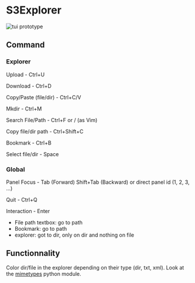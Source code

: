 # S3Explorer

![tui prototype](images/ui_proto.png)

## Command

### Explorer

Upload - Ctrl+U

Download - Ctrl+D

Copy/Paste (file/dir) - Ctrl+C/V

Mkdir - Ctrl+M

Search File/Path - Ctrl+F or / (as Vim)

Copy file/dir path - Ctrl+Shift+C

Bookmark - Ctrl+B

Select file/dir - Space

### Global

Panel Focus - Tab (Forward) Shift+Tab (Backward) or direct panel id (1, 2, 3, ...)

Quit - Ctrl+Q

Interaction - Enter

- File path textbox: go to path
- Bookmark: go to path
- explorer: got to dir, only on dir and nothing on file

## Functionnality

Color dir/file in the explorer depending on their type (dir, txt, xml). Look at the [mimetypes](https://docs.python.org/3/library/mimetypes.html) python module.

